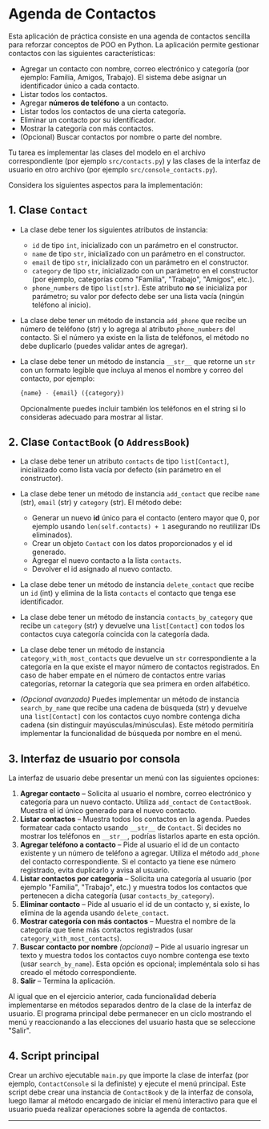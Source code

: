 
# Agenda de Contactos

Esta aplicación de práctica consiste en una agenda de contactos sencilla para reforzar conceptos de POO en Python. La aplicación permite gestionar contactos con las siguientes características:

* Agregar un contacto con nombre, correo electrónico y categoría (por ejemplo: Familia, Amigos, Trabajo).
  El sistema debe asignar un identificador único a cada contacto.
* Listar todos los contactos.
* Agregar **números de teléfono** a un contacto.
* Listar todos los contactos de una cierta categoría.
* Eliminar un contacto por su identificador.
* Mostrar la categoría con más contactos.
* (Opcional) Buscar contactos por nombre o parte del nombre.

Tu tarea es implementar las clases del modelo en el archivo correspondiente (por ejemplo `src/contacts.py`) y las clases de la interfaz de usuario en otro archivo (por ejemplo `src/console_contacts.py`).

Considera los siguientes aspectos para la implementación:

## 1. Clase `Contact`

* La clase debe tener los siguientes atributos de instancia:

  * `id` de tipo `int`, inicializado con un parámetro en el constructor.
  * `name` de tipo `str`, inicializado con un parámetro en el constructor.
  * `email` de tipo `str`, inicializado con un parámetro en el constructor.
  * `category` de tipo `str`, inicializado con un parámetro en el constructor (por ejemplo, categorías como "Familia", "Trabajo", "Amigos", etc.).
  * `phone_numbers` de tipo `list[str]`. Este atributo **no** se inicializa por parámetro; su valor por defecto debe ser una lista vacía (ningún teléfono al inicio).

* La clase debe tener un método de instancia `add_phone` que recibe un número de teléfono (str) y lo agrega al atributo `phone_numbers` del contacto.
  Si el número ya existe en la lista de teléfonos, el método no debe duplicarlo (puedes validar antes de agregar).

* La clase debe tener un método de instancia `__str__` que retorne un `str` con un formato legible que incluya al menos el nombre y correo del contacto, por ejemplo:

  ```python
  {name} - {email} ({category})
  ```

  Opcionalmente puedes incluir también los teléfonos en el string si lo consideras adecuado para mostrar al listar.

## 2. Clase `ContactBook` (o `AddressBook`)

* La clase debe tener un atributo `contacts` de tipo `list[Contact]`, inicializado como lista vacía por defecto (sin parámetro en el constructor).

* La clase debe tener un método de instancia `add_contact` que recibe `name` (str), `email` (str) y `category` (str). El método debe:

  * Generar un nuevo **id** único para el contacto (entero mayor que 0, por ejemplo usando `len(self.contacts) + 1` asegurando no reutilizar IDs eliminados).
  * Crear un objeto `Contact` con los datos proporcionados y el id generado.
  * Agregar el nuevo contacto a la lista `contacts`.
  * Devolver el id asignado al nuevo contacto.

* La clase debe tener un método de instancia `delete_contact` que recibe un `id` (int) y elimina de la lista `contacts` el contacto que tenga ese identificador.

* La clase debe tener un método de instancia `contacts_by_category` que recibe un `category` (str) y devuelve una `list[Contact]` con todos los contactos cuya categoría coincida con la categoría dada.

* La clase debe tener un método de instancia `category_with_most_contacts` que devuelve un `str` correspondiente a la categoría en la que existe el mayor número de contactos registrados.
  En caso de haber empate en el número de contactos entre varias categorías, retornar la categoría que sea primera en orden alfabético.

* *(Opcional avanzado)* Puedes implementar un método de instancia `search_by_name` que recibe una cadena de búsqueda (str) y devuelve una `list[Contact]` con los contactos cuyo nombre contenga dicha cadena (sin distinguir mayúsculas/minúsculas). Este método permitiría implementar la funcionalidad de búsqueda por nombre en el menú.

## 3. Interfaz de usuario por consola

La interfaz de usuario debe presentar un menú con las siguientes opciones:

1. **Agregar contacto** – Solicita al usuario el nombre, correo electrónico y categoría para un nuevo contacto. Utiliza `add_contact` de `ContactBook`. Muestra el id único generado para el nuevo contacto.
2. **Listar contactos** – Muestra todos los contactos en la agenda. Puedes formatear cada contacto usando `__str__` de `Contact`. Si decides no mostrar los teléfonos en `__str__`, podrías listarlos aparte en esta opción.
3. **Agregar teléfono a contacto** – Pide al usuario el id de un contacto existente y un número de teléfono a agregar. Utiliza el método `add_phone` del contacto correspondiente. Si el contacto ya tiene ese número registrado, evita duplicarlo y avisa al usuario.
4. **Listar contactos por categoría** – Solicita una categoría al usuario (por ejemplo "Familia", "Trabajo", etc.) y muestra todos los contactos que pertenecen a dicha categoría (usar `contacts_by_category`).
5. **Eliminar contacto** – Pide al usuario el id de un contacto y, si existe, lo elimina de la agenda usando `delete_contact`.
6. **Mostrar categoría con más contactos** – Muestra el nombre de la categoría que tiene más contactos registrados (usar `category_with_most_contacts`).
7. **Buscar contacto por nombre** *(opcional)* – Pide al usuario ingresar un texto y muestra todos los contactos cuyo nombre contenga ese texto (usar `search_by_name`). Esta opción es opcional; impleméntala solo si has creado el método correspondiente.
8. **Salir** – Termina la aplicación.

Al igual que en el ejercicio anterior, cada funcionalidad debería implementarse en métodos separados dentro de la clase de la interfaz de usuario. El programa principal debe permanecer en un ciclo mostrando el menú y reaccionando a las elecciones del usuario hasta que se seleccione "Salir".

## 4. Script principal

Crear un archivo ejecutable `main.py` que importe la clase de interfaz (por ejemplo, `ContactConsole` si la definiste) y ejecute el menú principal. Este script debe crear una instancia de `ContactBook` y de la interfaz de consola, luego llamar al método encargado de iniciar el menú interactivo para que el usuario pueda realizar operaciones sobre la agenda de contactos.

---

